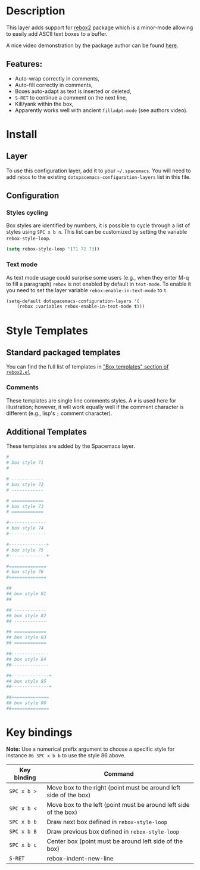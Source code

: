 # Description

This layer adds support for [rebox2](https://github.com/lewang/rebox2)
package which is a minor-mode allowing to easily add ASCII text boxes to
a buffer.

A nice video demonstration by the package author can be found
[here](https://www.youtube.com/watch?v=53YeTdVtDkU).

## Features:

-   Auto-wrap correctly in comments,
-   Auto-fill correctly in comments,
-   Boxes auto-adapt as text is inserted or deleted,
-   `S-RET` to continue a comment on the next line,
-   Kill/yank within the box,
-   Apparently works well with ancient `filladpt-mode` (see authors
    video).

# Install

## Layer

To use this configuration layer, add it to your `~/.spacemacs`. You will
need to add `rebox` to the existing `dotspacemacs-configuration-layers`
list in this file.

## Configuration

### Styles cycling

Box styles are identified by numbers, it is possible to cycle through a
list of styles using `SPC x b n`. This list can be customized by setting
the variable `rebox-style-loop`.

``` commonlisp
(setq rebox-style-loop '(71 72 73))
```

### Text mode

As text mode usage could surprise some users (e.g., when they enter M-q
to fill a paragraph) `rebox` is not enabled by default in `text-mode`.
To enable it you need to set the layer variable
`rebox-enable-in-text-mode` to `t`.

``` commonlisp
(setq-default dotspacemacs-configuration-layers '(
    (rebox :variables rebox-enable-in-text-mode t)))
```

# Style Templates

## Standard packaged templates

You can find the full list of templates in ["Box templates" section of
`rebox2.el`](https://github.com/lewang/rebox2/blob/master/rebox2.el)

### Comments

These templates are single line comments styles. A `#` is used here for
illustration; however, it will work equally well if the comment
character is different (e.g., lisp's `;` comment character).

## Additional Templates

These templates are added by the Spacemacs layer.

``` bash
#
# box style 71
#

# ------------
# box style 72
# ------------

# ============
# box style 73
# ============

#--------------
# box style 74
#--------------

#--------------+
# box style 75
#--------------+

#==============
# box style 76
#==============

##
## box style 81
##

## ------------
## box style 82
## ------------

## ============
## box style 83
## ============

##--------------
## box style 84
##--------------

##--------------+
## box style 85
##--------------+

##==============
## box style 86
##==============
```

# Key bindings

**Note:** Use a numerical prefix argument to choose a specific style for
instance `86 SPC x b b` to use the style 86 above.

| Key binding | Command                                                           |
|-------------|-------------------------------------------------------------------|
| `SPC x b >` | Move box to the right (point must be around left side of the box) |
| `SPC x b <` | Move box to the left (point must be around left side of the box)  |
| `SPC x b b` | Draw next box defined in `rebox-style-loop`                       |
| `SPC x b B` | Draw previous box defined in `rebox-style-loop`                   |
| `SPC x b c` | Center box (point must be around left side of the box)            |
| `S-RET`     | rebox-indent-new-line                                             |
